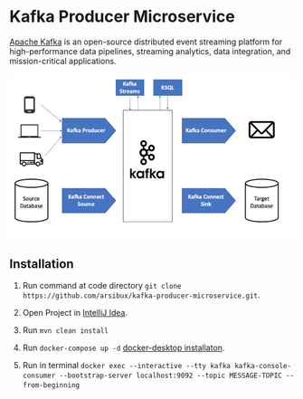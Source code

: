 # Kafka Producer Microservice


[Apache Kafka](https://kafka.apache.org/) is an open-source distributed event streaming platform for high-performance data pipelines, streaming analytics, data integration, and mission-critical applications.

![kafka producer service](https://github.com/arsibux/kafka-producer-microservice/blob/main/kafka-producer.png "kafka producer service")

## Installation

1. Run command at code directory `git clone https://github.com/arsibux/kafka-producer-microservice.git`.
2. Open Project in [IntelliJ Idea](https://www.jetbrains.com/idea/download/).
3. Run `mvn clean install`


4. Run `docker-compose up -d`  [docker-desktop installaton](https://docs.docker.com/desktop/).
5. Run in terminal `docker exec --interactive --tty kafka kafka-console-consumer --bootstrap-server localhost:9092 --topic MESSAGE-TOPIC --from-beginning`

